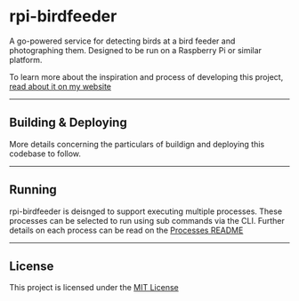 # rpi-birdfeeder
A go-powered service for detecting birds at a bird feeder and photographing them. Designed to be run on a Raspberry Pi or similar platform.

To learn more about the inspiration and process of developing this project, [read about it on my website](https://johnhawkins3.com/projects/12-rpi-birdfeeder-beginning)

---

## Building & Deploying

More details concerning the particulars of buildign and deploying this codebase to follow.

----

## Running

rpi-birdfeeder is deisnged to support executing multiple processes. These processes can be selected to run using sub commands via the CLI. Further details on each process can be read on the [Processes README](/proc/README.md.)

----

## License

This project is licensed under the [MIT License](/LICENSE)